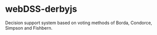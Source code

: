 webDSS-derbyjs
==============

Decision support system based on voting methods of Borda, Condorce, Simpson and Fishbern.
